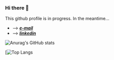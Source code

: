 ### Hi there 👋 
 
This github profile is in progress.
In the meantime...
* --> _**[e-mail](mailto:violeta.pugliese@gmail.com)**_ 
* --> _**[linkedin](https://www.linkedin.com/in/violeta-pugliese/)**_
 
![Anurag's GitHub stats](https://github-readme-stats.vercel.app/api?username=violetapugliese&show_icons=true&theme=tokyonight)

[![Top Langs](https://github-readme-stats.vercel.app/api/top-langs/?username=violetapugliese&theme=tokyonight)


<!-- [![Readme Card](https://github-readme-stats.vercel.app/api/pin/?username=violetapugliese&repo=AC-landing) -->

<!--
**violetapugliese/violetapugliese** is a ✨ _special_ ✨ repository because its `README.md` (this file) appears on your GitHub profile.

Here are some ideas to get you started:

- 🔭 I’m currently working on ...
- 🌱 I’m currently learning ...
- 👯 I’m looking to collaborate on ...
- 🤔 I’m looking for help with ...
- 💬 Ask me about ...
- 📫 How to reach me: ...
- 😄 Pronouns: ...
- ⚡ Fun fact: ...
-->
